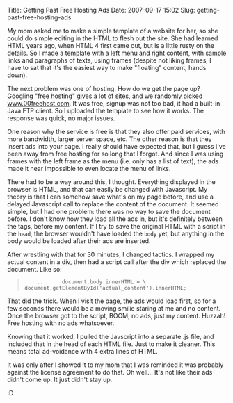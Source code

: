 Title: Getting Past Free Hosting Ads
Date: 2007-09-17 15:02
Slug: getting-past-free-hosting-ads

My mom asked me to make a simple template of a website for her, so she
could do simple editing in the HTML to flesh out the site. She had
learned HTML years ago, when HTML 4 first came out, but is a little
rusty on the details. So I made a template with a left menu and right
content, with sample links and paragraphs of texts, using frames
(despite not liking frames, I have to sat that it's the easiest way to
make "floating" content, hands down).

The next problem was one of hosting. How do we get the page up? Googling
"free hosting" gives a lot of sites, and we randomly picked
www.00freehost.com. It was free, signup was not too bad, it had a
built-in Java FTP client. So I uploaded the template to see how it
works. The response was quick, no major issues.

One reason why the service is free is that they also offer paid
services, with more bandwidth, larger server space, etc. The other
reason is that they insert ads into your page. I really should have
expected that, but I guess I've been away from free hosting for so long
that I forgot. And since I was using frames with the left frame as the
menu (i.e. only has a list of text), the ads made it near impossible to
even locate the menu of links.

There had to be a way around this, I thought. Everything displayed in
the browser is HTML, and that can easily be changed with Javascript. My
theory is that I can somehow save what's on my page before, and use a
delayed Javascript call to replace the content of the document. It
seemed simple, but I had one problem: there was no way to save the
document before. I don't know how they load all the ads in, but it's
definitely between the tags, before my content. If I try to save the
original HTML with a script in the `head`, the browser wouldn't have
loaded the `body` yet, but anything in the body would be loaded after
their ads are inserted.

After wrestling with that for 30 minutes, I changed tactics. I wrapped
my actual content in a div, then had a script call after the div which
replaced the document. Like so:  

>         ...     document.body.innerHTML = \       document.getElementById('actual_content').innerHTML; 

That did the trick. When I visit the page, the ads would load first, so
for a few seconds there would be a moving smilie staring at me and no
content. Once the browser got to the script, BOOM, no ads, just my
content. Huzzah! Free hosting with no ads whatsoever.

Knowing that it worked, I pulled the Javscript into a separate .js file,
and included that in the head of each HTML file. Just to make it
cleaner. This means total ad-voidance with 4 extra lines of HTML.

It was only after I showed it to my mom that I was reminded it was
probably against the license agreement to do that. Oh well... It's not
like their ads didn't come up. It just didn't stay up.

:D

